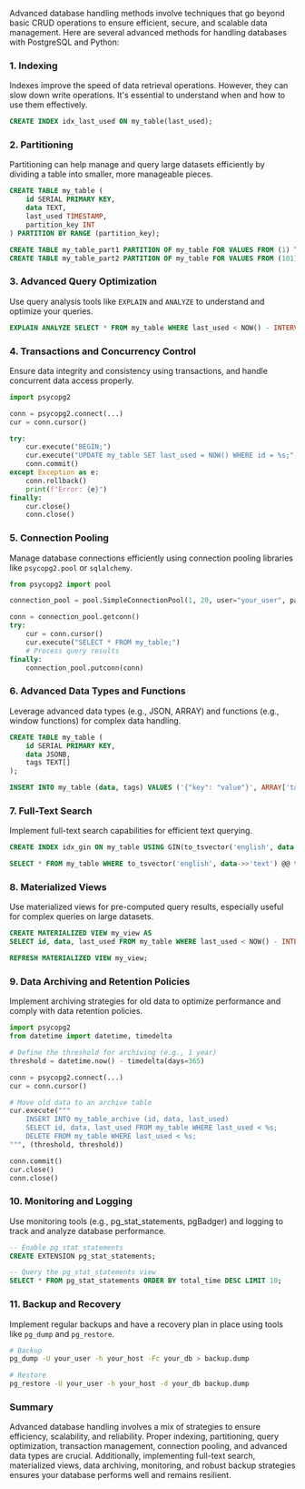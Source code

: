 Advanced database handling methods involve techniques that go beyond basic CRUD operations to ensure efficient, secure, and scalable data management. Here are several advanced methods for handling databases with PostgreSQL and Python:

### 1. **Indexing**

Indexes improve the speed of data retrieval operations. However, they can slow down write operations. It's essential to understand when and how to use them effectively.

```sql
CREATE INDEX idx_last_used ON my_table(last_used);
```

### 2. **Partitioning**

Partitioning can help manage and query large datasets efficiently by dividing a table into smaller, more manageable pieces.

```sql
CREATE TABLE my_table (
    id SERIAL PRIMARY KEY,
    data TEXT,
    last_used TIMESTAMP,
    partition_key INT
) PARTITION BY RANGE (partition_key);

CREATE TABLE my_table_part1 PARTITION OF my_table FOR VALUES FROM (1) TO (100);
CREATE TABLE my_table_part2 PARTITION OF my_table FOR VALUES FROM (101) TO (200);
```

### 3. **Advanced Query Optimization**

Use query analysis tools like `EXPLAIN` and `ANALYZE` to understand and optimize your queries.

```sql
EXPLAIN ANALYZE SELECT * FROM my_table WHERE last_used < NOW() - INTERVAL '30 days';
```

### 4. **Transactions and Concurrency Control**

Ensure data integrity and consistency using transactions, and handle concurrent data access properly.

```python
import psycopg2

conn = psycopg2.connect(...)
cur = conn.cursor()

try:
    cur.execute("BEGIN;")
    cur.execute("UPDATE my_table SET last_used = NOW() WHERE id = %s;", (row_id,))
    conn.commit()
except Exception as e:
    conn.rollback()
    print(f"Error: {e}")
finally:
    cur.close()
    conn.close()
```

### 5. **Connection Pooling**

Manage database connections efficiently using connection pooling libraries like `psycopg2.pool` or `sqlalchemy`.

```python
from psycopg2 import pool

connection_pool = pool.SimpleConnectionPool(1, 20, user="your_user", password="your_password", host="your_host", port="your_port", database="your_db")

conn = connection_pool.getconn()
try:
    cur = conn.cursor()
    cur.execute("SELECT * FROM my_table;")
    # Process query results
finally:
    connection_pool.putconn(conn)
```

### 6. **Advanced Data Types and Functions**

Leverage advanced data types (e.g., JSON, ARRAY) and functions (e.g., window functions) for complex data handling.

```sql
CREATE TABLE my_table (
    id SERIAL PRIMARY KEY,
    data JSONB,
    tags TEXT[]
);

INSERT INTO my_table (data, tags) VALUES ('{"key": "value"}', ARRAY['tag1', 'tag2']);
```

### 7. **Full-Text Search**

Implement full-text search capabilities for efficient text querying.

```sql
CREATE INDEX idx_gin ON my_table USING GIN(to_tsvector('english', data->>'text'));

SELECT * FROM my_table WHERE to_tsvector('english', data->>'text') @@ to_tsquery('search_query');
```

### 8. **Materialized Views**

Use materialized views for pre-computed query results, especially useful for complex queries on large datasets.

```sql
CREATE MATERIALIZED VIEW my_view AS
SELECT id, data, last_used FROM my_table WHERE last_used < NOW() - INTERVAL '30 days';

REFRESH MATERIALIZED VIEW my_view;
```

### 9. **Data Archiving and Retention Policies**

Implement archiving strategies for old data to optimize performance and comply with data retention policies.

```python
import psycopg2
from datetime import datetime, timedelta

# Define the threshold for archiving (e.g., 1 year)
threshold = datetime.now() - timedelta(days=365)

conn = psycopg2.connect(...)
cur = conn.cursor()

# Move old data to an archive table
cur.execute("""
    INSERT INTO my_table_archive (id, data, last_used)
    SELECT id, data, last_used FROM my_table WHERE last_used < %s;
    DELETE FROM my_table WHERE last_used < %s;
""", (threshold, threshold))

conn.commit()
cur.close()
conn.close()
```

### 10. **Monitoring and Logging**

Use monitoring tools (e.g., pg_stat_statements, pgBadger) and logging to track and analyze database performance.

```sql
-- Enable pg_stat_statements
CREATE EXTENSION pg_stat_statements;
```

```sql
-- Query the pg_stat_statements view
SELECT * FROM pg_stat_statements ORDER BY total_time DESC LIMIT 10;
```

### 11. **Backup and Recovery**

Implement regular backups and have a recovery plan in place using tools like `pg_dump` and `pg_restore`.

```sh
# Backup
pg_dump -U your_user -h your_host -Fc your_db > backup.dump

# Restore
pg_restore -U your_user -h your_host -d your_db backup.dump
```

### Summary

Advanced database handling involves a mix of strategies to ensure efficiency, scalability, and reliability. Proper indexing, partitioning, query optimization, transaction management, connection pooling, and advanced data types are crucial. Additionally, implementing full-text search, materialized views, data archiving, monitoring, and robust backup strategies ensures your database performs well and remains resilient.

